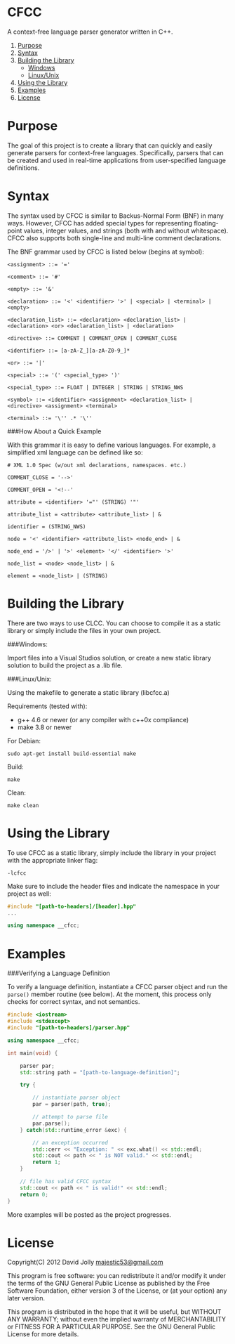 CFCC
========

A context-free language parser generator written in C++.

1. [Purpose](https://github.com/majestic53/CFCC#purpose)
2. [Syntax](https://github.com/majestic53/CFCC#syntax)
5. [Building the Library](https://github.com/majestic53/CFCC#building-the-library)
	* [Windows](https://github.com/majestic53/CFCC#windows)
	* [Linux/Unix](https://github.com/majestic53/CFCC#linux-unix)
6. [Using the Library](https://github.com/majestic53/CFCC#using-the-library)
7. [Examples](https://github.com/majestic53/CFCC#examples)
8. [License](https://github.com/majestic53/CFCC#license)

Purpose
========

The goal of this project is to create a library that can quickly and easily generate parsers for context-free languages. Specifically, parsers that can be created and used in real-time applications from user-specified language definitions.

Syntax
======

The syntax used by CFCC is similar to Backus-Normal Form (BNF) in many ways. However, CFCC has added special types for representing floating-point values, integer values, and strings (both with and without whitespace). CFCC also supports both single-line and multi-line comment declarations.

The BNF grammar used by CFCC is listed below (begins at symbol):
```
<assignment> ::= '='

<comment> ::= '#'

<empty> ::= '&'

<declaration> ::= '<' <identifier> '>' | <special> | <terminal> | <empty>

<declaration_list> ::= <declaration> <declaration_list> | <declaration> <or> <declaration_list> | <declaration>

<directive> ::= COMMENT | COMMENT_OPEN | COMMENT_CLOSE

<identifier> ::= [a-zA-Z_][a-zA-Z0-9_]*

<or> ::= '|'

<special> ::= '(' <special_type> ')'

<special_type> ::= FLOAT | INTEGER | STRING | STRING_NWS

<symbol> ::= <identifier> <assignment> <declaration_list> | <directive> <assignment> <terminal>

<terminal> ::= '\'' .* '\''
```

###How About a Quick Example

With this grammar it is easy to define various languages. For example, a simplified xml language can be defined like so:
```
# XML 1.0 Spec (w/out xml declarations, namespaces. etc.)

COMMENT_CLOSE = '-->'

COMMENT_OPEN = '<!--'

attribute = <identifier> '="' (STRING) '"'

attribute_list = <attribute> <attribute_list> | &

identifier = (STRING_NWS)

node = '<' <identifier> <attribute_list> <node_end> | &

node_end = '/>' | '>' <element> '</' <identifier> '>'

node_list = <node> <node_list> | &

element = <node_list> | (STRING)
```

Building the Library
======

There are two ways to use CLCC. You can choose to compile it as a static library or simply include the files in your own project.

###Windows:

Import files into a Visual Studios solution, or create a new static library solution to build the project as a .lib file.

###Linux/Unix:

Using the makefile to generate a static library (libcfcc.a)

Requirements (tested with):
* g++ 4.6 or newer (or any compiler with c++0x compliance)
* make 3.8 or newer

For Debian:
```
sudo apt-get install build-essential make
```

Build:
```
make
```

Clean:
```
make clean
```

Using the Library
======

To use CFCC as a static library, simply include the library in your project with the appropriate linker flag:
```
-lcfcc
```

Make sure to include the header files and indicate the namespace  in your project as well:
```cpp
#include "[path-to-headers]/[header].hpp"
...

using namespace __cfcc;
```

Examples
======

###Verifying a Language Definition

To verify a language definition, instantiate a CFCC parser object and run the ```parse()``` member routine (see below). At the moment, this process only checks for correct syntax, and not semantics.

```cpp
#include <iostream>
#include <stdexcept>
#include "[path-to-headers]/parser.hpp"

using namespace __cfcc;

int main(void) {

	parser par;
	std::string path = "[path-to-language-definition]";

	try {

		// instantiate parser object
		par = parser(path, true);

		// attempt to parse file
		par.parse();
	} catch(std::runtime_error &exc) {

		// an exception occurred
		std::cerr << "Exception: " << exc.what() << std::endl;
		std::cout << path << " is NOT valid." << std::endl;
		return 1;
	}

	// file has valid CFCC syntax
	std::cout << path << " is valid!" << std::endl;
	return 0;
}
```

More examples will be posted as the project progresses.

License
======

Copyright(C) 2012 David Jolly <majestic53@gmail.com>

This program is free software: you can redistribute it and/or modify
it under the terms of the GNU General Public License as published by
the Free Software Foundation, either version 3 of the License, or
(at your option) any later version.

This program is distributed in the hope that it will be useful,
but WITHOUT ANY WARRANTY; without even the implied warranty of
MERCHANTABILITY or FITNESS FOR A PARTICULAR PURPOSE.  See the
GNU General Public License for more details.
